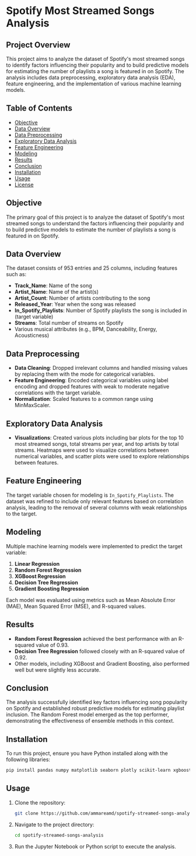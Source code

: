 # Spotify Most Streamed Songs Analysis

## Project Overview
This project aims to analyze the dataset of Spotify's most streamed songs to identify factors influencing their popularity and to build predictive models for estimating the number of playlists a song is featured in on Spotify. The analysis includes data preprocessing, exploratory data analysis (EDA), feature engineering, and the implementation of various machine learning models.

## Table of Contents
- [Objective](#objective)
- [Data Overview](#data-overview)
- [Data Preprocessing](#data-preprocessing)
- [Exploratory Data Analysis](#exploratory-data-analysis)
- [Feature Engineering](#feature-engineering)
- [Modeling](#modeling)
- [Results](#results)
- [Conclusion](#conclusion)
- [Installation](#installation)
- [Usage](#usage)
- [License](#license)

## Objective
The primary goal of this project is to analyze the dataset of Spotify's most streamed songs to understand the factors influencing their popularity and to build predictive models to estimate the number of playlists a song is featured in on Spotify.

## Data Overview
The dataset consists of 953 entries and 25 columns, including features such as:
- **Track_Name**: Name of the song
- **Artist_Name**: Name of the artist(s)
- **Artist_Count**: Number of artists contributing to the song
- **Released_Year**: Year when the song was released
- **In_Spotify_Playlists**: Number of Spotify playlists the song is included in (target variable)
- **Streams**: Total number of streams on Spotify
- Various musical attributes (e.g., BPM, Danceability, Energy, Acousticness)

## Data Preprocessing
- **Data Cleaning**: Dropped irrelevant columns and handled missing values by replacing them with the mode for categorical variables.
- **Feature Engineering**: Encoded categorical variables using label encoding and dropped features with weak to moderate negative correlations with the target variable.
- **Normalization**: Scaled features to a common range using MinMaxScaler.

## Exploratory Data Analysis
- **Visualizations**: Created various plots including bar plots for the top 10 most streamed songs, total streams per year, and top artists by total streams. Heatmaps were used to visualize correlations between numerical variables, and scatter plots were used to explore relationships between features.

## Feature Engineering
The target variable chosen for modeling is `In_Spotify_Playlists`. The dataset was refined to include only relevant features based on correlation analysis, leading to the removal of several columns with weak relationships to the target.

## Modeling
Multiple machine learning models were implemented to predict the target variable:
1. **Linear Regression**
2. **Random Forest Regression**
3. **XGBoost Regression**
4. **Decision Tree Regression**
5. **Gradient Boosting Regression**

Each model was evaluated using metrics such as Mean Absolute Error (MAE), Mean Squared Error (MSE), and R-squared values.

## Results
- **Random Forest Regression** achieved the best performance with an R-squared value of 0.93.
- **Decision Tree Regression** followed closely with an R-squared value of 0.92.
- Other models, including XGBoost and Gradient Boosting, also performed well but were slightly less accurate.

## Conclusion
The analysis successfully identified key factors influencing song popularity on Spotify and established robust predictive models for estimating playlist inclusion. The Random Forest model emerged as the top performer, demonstrating the effectiveness of ensemble methods in this context.

## Installation
To run this project, ensure you have Python installed along with the following libraries:
```bash
pip install pandas numpy matplotlib seaborn plotly scikit-learn xgboost imbalanced-learn
```

## Usage
1. Clone the repository:
   ```bash
   git clone https://github.com/ammareamd/spotify-streamed-songs-analysis.git
   ```
2. Navigate to the project directory:
   ```bash
   cd spotify-streamed-songs-analysis
   ```
3. Run the Jupyter Notebook or Python script to execute the analysis.

